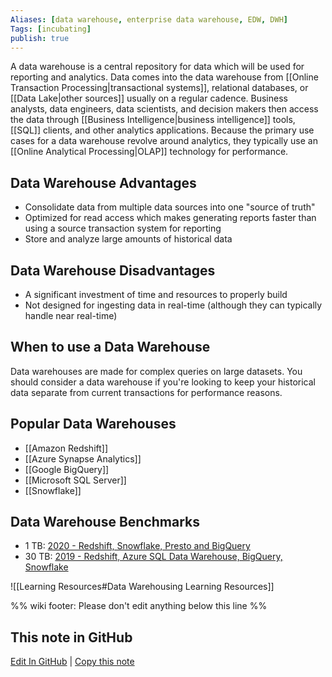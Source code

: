 ```yaml
---
Aliases: [data warehouse, enterprise data warehouse, EDW, DWH]
Tags: [incubating]
publish: true
---
```


A data warehouse is a central repository for data which will be used for reporting and analytics. Data comes into the data warehouse from [[Online Transaction Processing|transactional systems]], relational databases, or [[Data Lake|other sources]] usually on a regular cadence. Business analysts, data engineers, data scientists, and decision makers then access the data through [[Business Intelligence|business intelligence]] tools, [[SQL]] clients, and other analytics applications. Because the primary use cases for a data warehouse revolve around analytics, they typically use an [[Online Analytical Processing|OLAP]] technology for performance.

## Data Warehouse Advantages

- Consolidate data from multiple data sources into one "source of truth"
- Optimized for read access which makes generating reports faster than using a source transaction system for reporting
- Store and analyze large amounts of historical data

## Data Warehouse Disadvantages

- A significant investment of time and resources to properly build
- Not designed for ingesting data in real-time (although they can typically handle near real-time)

## When to use a Data Warehouse

Data warehouses are made for complex queries on large datasets. You should consider a data warehouse if you're looking to keep your historical data separate from current transactions for performance reasons.

## Popular Data Warehouses
- [[Amazon Redshift]]
- [[Azure Synapse Analytics]]
- [[Google BigQuery]]
- [[Microsoft SQL Server]]
- [[Snowflake]]

## Data Warehouse Benchmarks
- 1 TB: [2020 - Redshift, Snowflake, Presto and BigQuery](https://fivetran.com/blog/warehouse-benchmark)
- 30 TB: [2019 - Redshift, Azure SQL Data Warehouse, BigQuery, Snowflake](https://gigaom.com/report/cloud-data-warehouse-performance-testing/)

![[Learning Resources#Data Warehousing Learning Resources]]

%% wiki footer: Please don't edit anything below this line %%

## This note in GitHub

<span class="git-footer">[Edit In GitHub](https://github.dev/data-engineering-community/data-engineering-wiki/blob/main/Concepts/Data%20Warehouse.md "git-hub-edit-note") | [Copy this note](https://raw.githubusercontent.com/data-engineering-community/data-engineering-wiki/main/Concepts/Data%20Warehouse.md "git-hub-copy-note") </span>
